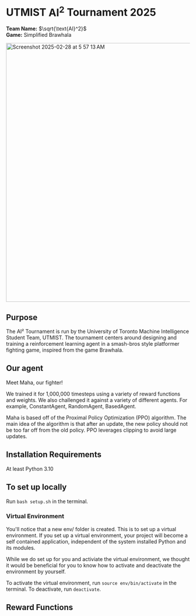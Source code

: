 # UTMIST $\text{AI}^2$ Tournament 2025

**Team Name:** $\sqrt{\text{AI}^2}$\
**Game:** Simplified Brawhala


<img width="708" alt="Screenshot 2025-02-28 at 5 57 13 AM" src="https://github.com/user-attachments/assets/76ad3df7-7ff2-411d-a3a8-a10ea67bb3ed" />



## Purpose

The AI² Tournament is run by the University of Toronto Machine Intelligence Student Team, UTMIST. The tournament centers around designing and training a reinforcement learning agent in a smash-bros style platformer fighting game, inspired from the game Brawhala.

## Our agent

Meet Maha, our fighter! 

We trained it for 1,000,000 timesteps using a variety of reward functions and weights. We also challenged it against a variety of different agents. For example, ConstantAgent, RandomAgent, BasedAgent. 

Maha is based off of the Proximal Policy Optimization (PPO) algorithm. The main idea of the algorithm is that after an update, the new policy should not be too far off from the old policy. PPO leverages clipping to avoid large updates.

## Installation Requirements
At least Python 3.10

## To set up locally

Run `bash setup.sh` in the terminal.

### Virtual Environment
You'll notice that a new env/ folder is created. This is to set up a virtual environment. If you set up a virtual environment, your project will become a self contained application, independent of the system installed Python and its modules.

While we do set up for you and activiate the virtual environment, we thought it would be beneficial for you to know how to activate and deactivate the environment by yourself. 

To activate the virtual environment, run `source env/bin/activate` in the terminal.
To deactivate, run `deactivate`.

## Reward Functions
